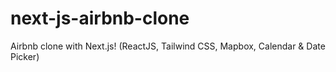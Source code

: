 # next-js-airbnb-clone
Airbnb clone with Next.js! (ReactJS, Tailwind CSS, Mapbox, Calendar &amp; Date Picker)
